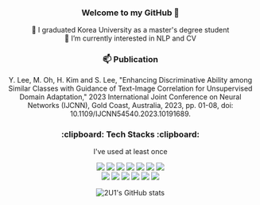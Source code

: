 
<div align="center">
<h3 align="center">Welcome to my GitHub 👋</h3>


🔭 I graduated Korea University as a master's degree student <br>
🌱 I’m currently interested in NLP and CV <be>


<h3 align="center">📫 Publication</h3>
<p></p>Y. Lee, M. Oh, H. Kim and S. Lee, "Enhancing Discriminative Ability among Similar Classes with Guidance of Text-Image Correlation for Unsupervised Domain Adaptation," 2023 International Joint Conference on Neural Networks (IJCNN), Gold Coast, Australia, 2023, pp. 01-08, doi: 10.1109/IJCNN54540.2023.10191689.</p>

<h3 align="center">:clipboard: Tech Stacks :clipboard:</h3>
<p align="center"> I've used at least once </p>

<p align="center"> 
<img src="https://img.shields.io/badge/Python-3776AB?style=for-the-badge&logo=Python&logoColor=white"> <img src="https://img.shields.io/badge/Pytorch-EE4C2C?style=for-the-badge&logo=pytorch&logoColor=white"> <img src="https://img.shields.io/badge/scikit--learn-F7931E?style=for-the-badge&logo=scikitlearn&logoColor=white"> <img src="https://img.shields.io/badge/TensorFlow-FF6F00?style=for-the-badge&logo=tensorflow&logoColor=white"> <img src="https://img.shields.io/badge/MongoDB-47A248?style=for-the-badge&logo=mongodb&logoColor=white"> <img src="https://img.shields.io/badge/R-276DC3?style=for-the-badge&logo=r&logoColor=white"> <img src="https://img.shields.io/badge/MySQL-4479A1?style=for-the-badge&logo=MySQL&logoColor=white"> <br>
<img src="https://img.shields.io/badge/HTML-E34F26?style=for-the-badge&logo=html5&logoColor=white"> <img src="https://img.shields.io/badge/CSS-1572B6?style=for-the-badge&logo=css3&logoColor=white">  <img src="https://img.shields.io/badge/JavaScript-F7DF1E?style=for-the-badge&logo=JavaScript&logoColor=white"> <img src="https://img.shields.io/badge/github-181717?style=for-the-badge&logo=github&logoColor=white"> <img src="https://img.shields.io/badge/Docker-2496ED?style=for-the-badge&logo=docker&logoColor=white">
<img src="https://img.shields.io/badge/Flask-000000?style=for-the-badge&logo=flask&logoColor=white">
</p>

![2U1's GitHub stats](https://github-readme-stats.vercel.app/api?username=2U1&show_icons=true&theme=radical)

</div>
